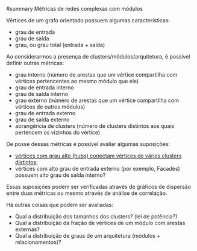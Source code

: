 ﻿#summary Métricas de redes complexas com módulos

Vértices de um grafo orientado possuem algumas características:
  * grau de entrada
  * grau de saída
  * grau, ou grau total (entrada + saída)

Ao considerarmos a presença de clusters/módulos/arquitetura, é possível definir outras métricas:

  * grau interno (número de arestas que um vértice compartilha com vértices pertencentes ao mesmo módulo que ele)
  * grau de entrada interno
  * grau de saída interno
  * grau externo (número de arestas que um vértice compartilha com vértices de outros módulos)
  * grau de entrada externo
  * grau de saída externo
  * abrangência de clusters (número de clusters distintos aos quais pertencem os vizinhos do vértice)

De posse dessas métricas é possível avaliar algumas suposições:

  * [vértices com grau alto (hubs) conectam vértices de vários clusters distintos](HubsConectamModulos.md);
  * vértices com alto grau de entrada externo (por exemplo, Facades) possuem alto grau de saída interno?

Essas suposições podem ser verificadas através de gráficos de dispersão entre duas métricas ou mesmo através de análise de correlação.

Há outras coisas que podem ser avaliadas:
  * Qual a distribuição dos tamanhos dos clusters? (lei de potência?)
  * Qual a distribuição da fração de vértices de um módulo com arestas externas?
  * Qual a distribuição de graus de um arquitetura (módulos + relacionamentos)?